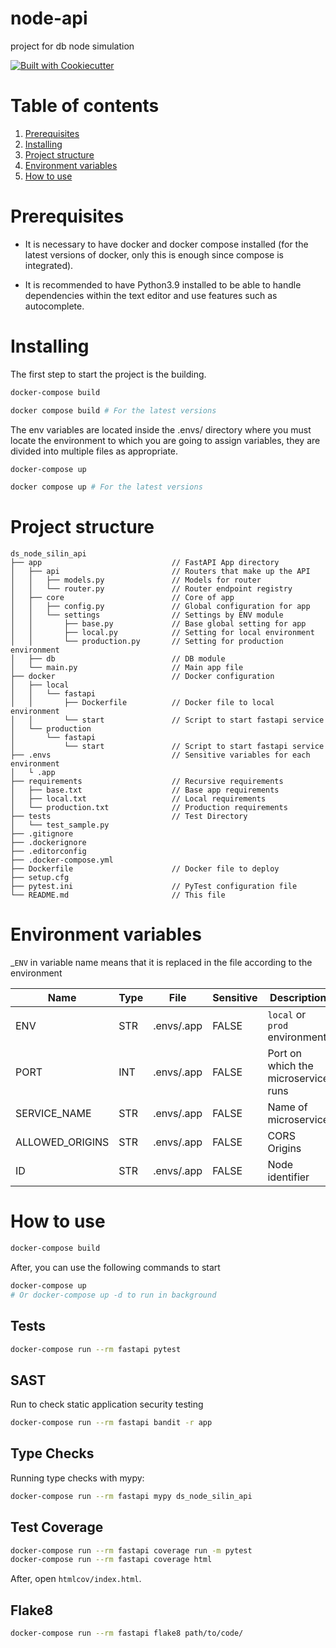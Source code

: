 # node-api

project for db node simulation

[![Built with Cookiecutter](https://img.shields.io/badge/build%20with%20Cookiecutter%20FastAPI-purple)](https://github.com/sgg10/cookiecutter-fastapi)


# Table of contents
1. [Prerequisites](#prerequisites)
2. [Installing](#installing)
3. [Project structure](#structure)
4. [Environment variables](#environment)
5. [How to use](#howto)

# Prerequisites <a name="prerequisites"></a>

- It is necessary to have docker and docker compose installed (for the latest versions of docker, only this is enough since compose is integrated).

- It is recommended to have Python3.9 installed to be able to handle dependencies within the text editor and use features such as autocomplete.

# Installing <a name="installing"></a>
The first step to start the project is the building.

```bash
docker-compose build
```
```bash
docker compose build # For the latest versions
```
The env variables are located inside the .envs/ directory where you must locate the environment to which you are going to assign variables, they are divided into multiple files as appropriate.

```bash
docker-compose up
```
```bash
docker compose up # For the latest versions
```

# Project structure <a name="structure"></a>
```
ds_node_silin_api
├── app                             // FastAPI App directory
│   ├── api                         // Routers that make up the API
│   │   ├── models.py               // Models for router
│   │   └── router.py               // Router endpoint registry
│   ├── core                        // Core of app
│   │   ├── config.py               // Global configuration for app
│   │   └── settings                // Settings by ENV module
│   │       ├── base.py             // Base global setting for app
│   │       ├── local.py            // Setting for local environment
│   │       └── production.py       // Setting for production environment
│   ├── db                          // DB module
│   └── main.py                     // Main app file
├── docker                          // Docker configuration
│   ├── local
│   │   └── fastapi
│   │       ├── Dockerfile          // Docker file to local environment
│   │       └── start               // Script to start fastapi service
│   └── production
│       └── fastapi
│           └── start               // Script to start fastapi service
├── .envs                           // Sensitive variables for each environment
│   └ .app
├── requirements                    // Recursive requirements
│   ├── base.txt                    // Base app requirements
│   ├── local.txt                   // Local requirements
│   └── production.txt              // Production requirements
├── tests                           // Test Directory
│   └── test_sample.py
├── .gitignore
├── .dockerignore
├── .editorconfig
├── .docker-compose.yml
├── Dockerfile                      // Docker file to deploy
├── setup.cfg
├── pytest.ini                      // PyTest configuration file
└── README.md                       // This file
```

# Environment variables <a name="environment"></a>
_`ENV` in variable name means that it is replaced in the file according to the environment

|Name|Type|File|Sensitive|Description|
|----|----|----|---------|-----------|
|ENV|STR|.envs/.app|FALSE|`local` or `prod` environment|
|PORT|INT|.envs/.app|FALSE|Port on which the microservice runs|
|SERVICE_NAME|STR|.envs/.app|FALSE|Name of microservice|
|ALLOWED_ORIGINS|STR|.envs/.app|FALSE|CORS Origins|
|ID|STR|.envs/.app|FALSE|Node identifier|

# How to use <a name="howto"></a>

```bash
docker-compose build
```
After, you can use the following commands to start
```bash
docker-compose up
# Or docker-compose up -d to run in background
```
## Tests
```bash
docker-compose run --rm fastapi pytest
```

## SAST
Run to check static application security testing
```bash
docker-compose run --rm fastapi bandit -r app
```

## Type Checks

Running type checks with mypy:

```bash
docker-compose run --rm fastapi mypy ds_node_silin_api
```

## Test Coverage
```bash
docker-compose run --rm fastapi coverage run -m pytest
docker-compose run --rm fastapi coverage html
```
After, open `htmlcov/index.html`.

## Flake8
```bash
docker-compose run --rm fastapi flake8 path/to/code/
```
